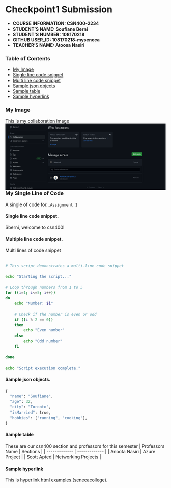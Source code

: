 # Checkpoint1 Submission

- **COURSE INFORMATION: CSN400-2234**
- **STUDENT’S NAME: Soufiane Berni**
- **STUDENT'S NUMBER: 108170218**
- **GITHUB USER_ID: 108170218-myseneca** 
- **TEACHER’S NAME: Atoosa Nasiri**

### Table of Contents
- [My Image](#my-image)
- [Single line code snippet](#single-line-code-snippet)
- [Multi line code snippet](#multi-line-code-snippet)
- [Sample json objects](#sample-json-objects)
- [Sample table](#sample-table)
- [Sample hyperlink](#sample-hyperlink)

### My Image
This is my collaboration image
<img src="./Collaborators.jpg"
     alt="Repo Collaboration Screenshot"
     title="Repo Collaborator"
     style="float: left; margin-right: 10px;" />

### My Single Line of Code
A single of code for...`Assignment 1`

#### Single line code snippet.
<p>Sberni, welcome to csn400!</p>

#### Multiple line code snippet.
Multi lines of code snippet
```bash

# This script demonstrates a multi-line code snippet

echo "Starting the script..."

# Loop through numbers from 1 to 5
for ((i=1; i<=5; i++))
do
    echo "Number: $i"

    # Check if the number is even or odd
    if ((i % 2 == 0))
    then
        echo "Even number"
    else
        echo "Odd number"
    fi

done

echo "Script execution complete."
```
#### Sample json objects.
```python
{
  "name": "Soufiane",
  "age": 32,
  "city": "Toronto",
  "isMarried": true,
  "hobbies": ["running", "cooking"],
}
```
#### Sample table
These are our csn400 section and professors for this semester
| Professors Name | Sections |
| ------------- | ------------- |
| Anoota Nasiri | Azure Project |
| Scott Apted | Networking Projects  |


#### Sample hyperlink
This is [hyperlink html examples (senecacollege).](https://www.senecacollege.ca/home.html/)
